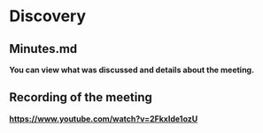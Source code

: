 # Discovery

## Minutes.md

**You can view what was discussed and details about the meeting.**

## Recording of the meeting

**https://www.youtube.com/watch?v=2FkxIde1ozU**
